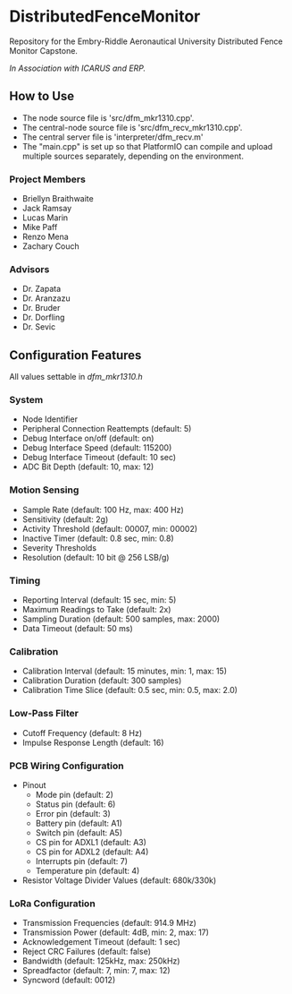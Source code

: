 # DistributedFenceMonitor

Repository for the Embry-Riddle Aeronautical University Distributed Fence Monitor Capstone.

*In Association with ICARUS and ERP.*

## How to Use

- The node source file is 'src/dfm_mkr1310.cpp'.
- The central-node source file is 'src/dfm_recv_mkr1310.cpp'.
- The central server file is 'interpreter/dfm_recv.m'
- The "main.cpp" is set up so that PlatformIO can compile and upload multiple sources separately, depending on the environment.

### Project Members

- Briellyn Braithwaite
- Jack Ramsay
- Lucas Marin
- Mike Paff
- Renzo Mena
- Zachary Couch

### Advisors

- Dr. Zapata
- Dr. Aranzazu
- Dr. Bruder
- Dr. Dorfling
- Dr. Sevic

## Configuration Features

All values settable in *dfm_mkr1310.h*

### System

- Node Identifier
- Peripheral Connection Reattempts (default: 5)
- Debug Interface on/off (default: on)
- Debug Interface Speed (default: 115200)
- Debug Interface Timeout (default: 10 sec)
- ADC Bit Depth (default: 10, max: 12)

### Motion Sensing

- Sample Rate (default: 100 Hz, max: 400 Hz)
- Sensitivity (default: 2g)
- Activity Threshold (default: 00007, min: 00002)
- Inactive Timer (default: 0.8 sec, min: 0.8)
- Severity Thresholds
- Resolution (default: 10 bit @ 256 LSB/g)

### Timing

- Reporting Interval (default: 15 sec, min: 5)
- Maximum Readings to Take (default: 2x)
- Sampling Duration (default: 500 samples, max: 2000)
- Data Timeout (default: 50 ms)

### Calibration

- Calibration Interval (default: 15 minutes, min: 1, max: 15)
- Calibration Duration (default: 300 samples)
- Calibration Time Slice (default: 0.5 sec, min: 0.5, max: 2.0)

### Low-Pass Filter

- Cutoff Frequency (default: 8 Hz)
- Impulse Response Length (default: 16)

### PCB Wiring Configuration

- Pinout
  - Mode pin (default: 2)
  - Status pin (default: 6)
  - Error pin (default: 3)
  - Battery pin (default: A1)
  - Switch pin (default: A5)
  - CS pin for ADXL1 (default: A3)
  - CS pin for ADXL2 (default: A4)
  - Interrupts pin (default: 7)
  - Temperature pin (default: 4)
- Resistor Voltage Divider Values (default: 680k/330k)

### LoRa Configuration

- Transmission Frequencies (default: 914.9 MHz)
- Transmission Power (default: 4dB, min: 2, max: 17)
- Acknowledgement Timeout (default: 1 sec)
- Reject CRC Failures (default: false)
- Bandwidth (default: 125kHz, max: 250kHz)
- Spreadfactor (default: 7, min: 7, max: 12)
- Syncword (default: 0012)
